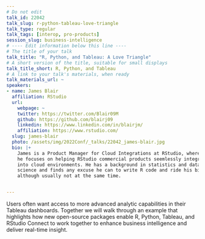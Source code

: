 ```yaml
---
# Do not edit
talk_id: 22042
talk_slug: r-python-tableau-love-triangle
talk_type: regular
talk_tags: [interop, pro-products]
session_slug: business-intelligence
# ---- Edit information below this line ----
# The title of your talk
talk_title: "R, Python, and Tableau: A Love Triangle"
# A short version of the title, suitable for small displays
talk_title_short: R, Python, and Tableau
# A link to your talk's materials, when ready
talk_materials_url: ~
speakers:
- name: James Blair
  affiliation: RStudio
  url:
    webpage: ~
    twitter: https://twitter.com/Blair09M
    github: https://github.com/blairj09
    linkedin: https://www.linkedin.com/in/blairjm/
    affiliation: https://www.rstudio.com/
  slug: james-blair
  photo: /assets/img/2022Conf/_talks/22042_james-blair.jpg
  bio: |+
    James is a Product Manager for Cloud Integrations at RStudio, where
    he focuses on helping RStudio commercial products seemlessly integrate
    into cloud environments. He has a background in statistics and data
    science and finds any excuse he can to write R code and ride his bike,
    although usually not at the same time.


---
```


<!-- ABSTRACT ----
Please write abstract below. You may use simple markdown (links, code style, bold, italics)
-->

Users often want access to more advanced analytic capabilities in their Tableau
dashboards. Together we will walk through an example that highlights how new
open-source packages enable R, Python, Tableau, and RStudio Connect to work
together to enhance business intelligence and deliver real-time insight.
